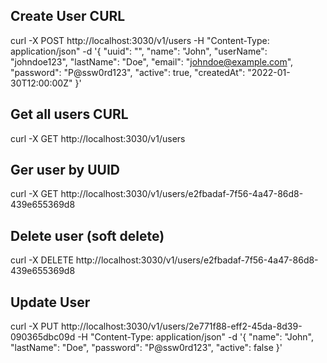 ## Create User CURL

curl -X POST http://localhost:3030/v1/users -H "Content-Type: application/json" -d '{
"uuid": "",
"name": "John",
"userName": "johndoe123",
"lastName": "Doe",
"email": "johndoe@example.com",
"password": "P@ssw0rd123",
"active": true,
"createdAt": "2022-01-30T12:00:00Z"
}'

## Get all users CURL

curl -X GET http://localhost:3030/v1/users

## Ger user by UUID

curl -X GET http://localhost:3030/v1/users/e2fbadaf-7f56-4a47-86d8-439e655369d8

## Delete user (soft delete)

curl -X DELETE http://localhost:3030/v1/users/e2fbadaf-7f56-4a47-86d8-439e655369d8

## Update User

curl -X PUT http://localhost:3030/v1/users/2e771f88-eff2-45da-8d39-090365dbc09d -H "Content-Type: application/json" -d '{
"name": "John",
"lastName": "Doe",
"password": "P@ssw0rd123",
"active": false
}'
